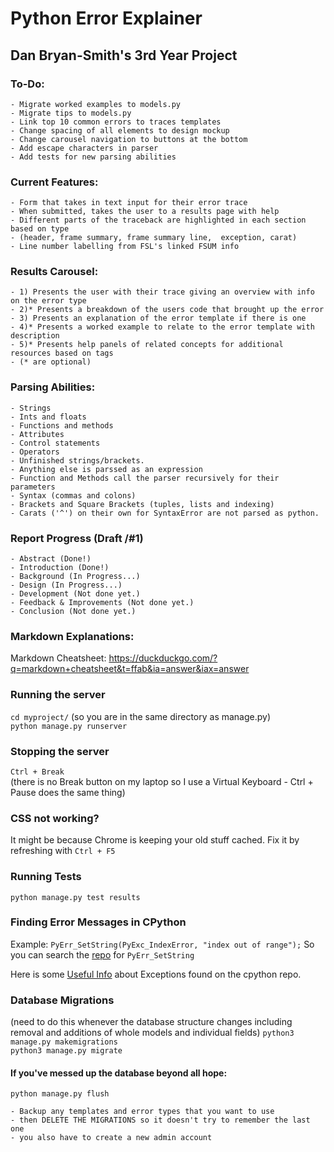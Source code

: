 # Python Error Explainer
## Dan Bryan-Smith's 3rd Year Project

### To-Do:
    - Migrate worked examples to models.py
    - Migrate tips to models.py
    - Link top 10 common errors to traces templates
    - Change spacing of all elements to design mockup
    - Change carousel navigation to buttons at the bottom
    - Add escape characters in parser
    - Add tests for new parsing abilities

### Current Features:
    - Form that takes in text input for their error trace
    - When submitted, takes the user to a results page with help
    - Different parts of the traceback are highlighted in each section based on type 
    - (header, frame summary, frame summary line,  exception, carat)
    - Line number labelling from FSL's linked FSUM info

### Results Carousel:
    - 1) Presents the user with their trace giving an overview with info on the error type
    - 2)* Presents a breakdown of the users code that brought up the error
    - 3) Presents an explanation of the error template if there is one
    - 4)* Presents a worked example to relate to the error template with description
    - 5)* Presents help panels of related concepts for additional resources based on tags
    - (* are optional)
    
### Parsing Abilities:
    - Strings
    - Ints and floats
    - Functions and methods
    - Attributes
    - Control statements
    - Operators
    - Unfinished strings/brackets.
    - Anything else is parssed as an expression
    - Function and Methods call the parser recursively for their parameters
    - Syntax (commas and colons)
    - Brackets and Square Brackets (tuples, lists and indexing)
    - Carats ('^') on their own for SyntaxError are not parsed as python.
    
### Report Progress (Draft /#1)
    - Abstract (Done!)
    - Introduction (Done!)
    - Background (In Progress...)
    - Design (In Progress...)
    - Development (Not done yet.)
    - Feedback & Improvements (Not done yet.)
    - Conclusion (Not done yet.)

### Markdown Explanations:
Markdown Cheatsheet: https://duckduckgo.com/?q=markdown+cheatsheet&t=ffab&ia=answer&iax=answer 

### Running the server
`cd myproject/` (so you are in the same directory as manage.py)<br>
`python manage.py runserver`

### Stopping the server
`Ctrl + Break`<br>
(there is no Break button on my laptop so I use a Virtual Keyboard - Ctrl + Pause does the same thing)

### CSS not working?
It might be because Chrome is keeping your old stuff cached. Fix it by refreshing with `Ctrl + F5`

### Running Tests
`python manage.py test results`

### Finding Error Messages in CPython
Example: `PyErr_SetString(PyExc_IndexError, "index out of range");`
So you can search the [repo](https://github.com/python/cpython) for `PyErr_SetString`

Here is some [Useful Info](https://github.com/python/cpython/blob/main/Doc/extending/extending.rst) about Exceptions found on the cpython repo.

### Database Migrations
(need to do this whenever the database structure changes including removal and additions of whole models and individual fields)
`python3 manage.py makemigrations`<br>
`python3 manage.py migrate`

#### If you've messed up the database beyond all hope:
`python manage.py flush`<br>

    - Backup any templates and error types that you want to use
    - then DELETE THE MIGRATIONS so it doesn't try to remember the last one
    - you also have to create a new admin account
